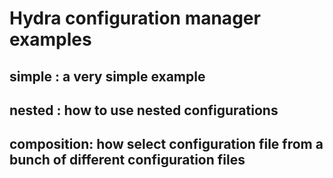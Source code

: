 # Hydra configuration manager examples
## simple : a very simple example 
## nested : how to use nested configurations
## composition: how select configuration file from a bunch of different configuration files

